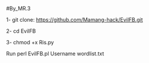#By_MR.3

1- git clone: https://github.com/Mamang-hack/EvilFB.git

2- cd EvilFB

3- chmod +x Ris.py

Run perl EvilFB.pl Username wordlist.txt
